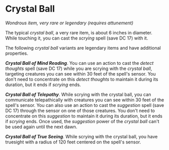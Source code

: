 # Crystal Ball

*Wondrous item, very rare or legendary (requires attunement)*

The typical *crystal ball*, a very rare item, is about 6 inches in diameter. While touching it, you can cast the *scrying* spell (save DC 17) with it.

The following *crystal ball* variants are legendary items and have additional properties.

***Crystal Ball of Mind Reading***. You can use an action to cast the *detect thoughts* spell (save DC 17) while you are scrying with the *crystal ball*, targeting creatures you can see within 30 feet of the spell's sensor. You don't need to concentrate on this *detect thoughts* to maintain it during its duration, but it ends if *scrying* ends.

***Crystal Ball of Telepathy***. While scrying with the crystal ball, you can communicate telepathically with creatures you can see within 30 feet of the spell's sensor. You can also use an action to cast the *suggestion* spell (save DC 17) through the sensor on one of those creatures. You don't need to concentrate on this *suggestion* to maintain it during its duration, but it ends if *scrying* ends. Once used, the *suggestion* power of the *crystal ball* can't be used again until the next dawn.

***Crystal Ball of True Seeing***. While scrying with the crystal ball, you have truesight with a radius of 120 feet centered on the spell's sensor.